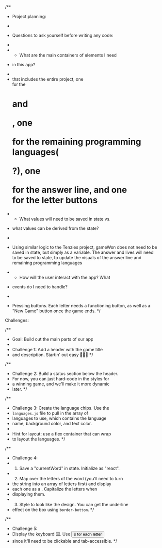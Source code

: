 /**
 * Project planning:
 * 
 * Questions to ask yourself before writing any code:
 * 
 * - What are the main containers of elements I need
 *   in this app?
 * 
 *  <main> that includes the entire project, one <div> for the <h1> and <p>, one <div> for the remaining programming languages(<p>?), one <div> for the answer line, and one <div> for the letter buttons 

 * - What values will need to be saved in state vs.
 *   what values can be derived from the state?
 * 
 *  Using similar logic to the Tenzies project, gameWon does not need to be saved in state, but simply as a variable. The answer and lives will need to be saved to state, to update the visuals of the answer line and remaining programming languages

 * - How will the user interact with the app? What
 *   events do I need to handle?
 * 
 *  Pressing buttons. Each letter needs a functioning button, as well as a "New Game" button once the game ends.
 */

 Challenges:

 /**
 * Goal: Build out the main parts of our app
 * 
 * Challenge 1: Add a header with the game title
 * and description. Startin' out easy 🙂🚶‍➡️
 */

/**
 * Challenge 2: Build a status section below the header.
 * For now, you can just hard-code in the styles for
 * a winning game, and we'll make it more dynamic
 * later.
 */
 
/**
 * Challenge 3: Create the language chips. Use the
 * `languages.js` file to pull in the array of
 * languages to use, which contains the language
 * name, background color, and text color.
 * 
 * Hint for layout: use a flex container that can wrap
 * to layout the languages.
 */
 
/**
 * Challenge 4: 
 * 1. Save a "currentWord" in state. Initialize as "react".
 * 2. Map over the letters of the word (you'll need to turn 
 *    the string into an array of letters first) and display
 *    each one as a <span>. Capitalize the letters when
 *    displaying them.
 * 3. Style to look like the design. You can get the underline 
 *    effect on the box using `border-bottom`.
 */
 
/**
 * Challenge 5: 
 * Display the keyboard ⌨️. Use <button>s for each letter
 * since it'll need to be clickable and tab-accessible.
 */